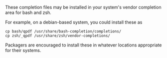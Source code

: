 These completion files may be installed in your system's vendor completion area for bash and zsh.

For example, on a debian-based system, you could install these as

```
cp bash/qpdf /usr/share/bash-completion/completions/
cp zsh/_qpdf /usr/share/zsh/vendor-completions/
```

Packagers are encouraged to install these in whatever locations appropriate for their systems.
